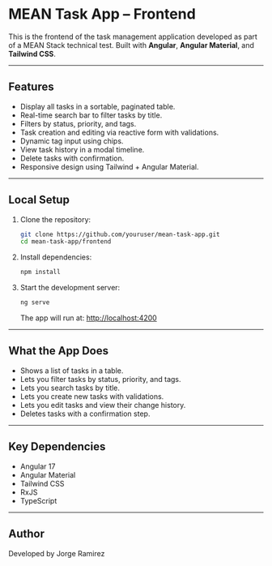 # MEAN Task App – Frontend

This is the frontend of the task management application developed as part of a MEAN Stack technical test. Built with **Angular**, **Angular Material**, and **Tailwind CSS**.

---

## Features

- Display all tasks in a sortable, paginated table.
- Real-time search bar to filter tasks by title.
- Filters by status, priority, and tags.
- Task creation and editing via reactive form with validations.
- Dynamic tag input using chips.
- View task history in a modal timeline.
- Delete tasks with confirmation.
- Responsive design using Tailwind + Angular Material.

---

## Local Setup

1. Clone the repository:

   ```bash
   git clone https://github.com/youruser/mean-task-app.git
   cd mean-task-app/frontend
   ```

2. Install dependencies:

   ```bash
   npm install
   ```

3. Start the development server:

   ```bash
   ng serve
   ```

   The app will run at: [http://localhost:4200](http://localhost:4200)

---

## What the App Does

- Shows a list of tasks in a table.
- Lets you filter tasks by status, priority, and tags.
- Lets you search tasks by title.
- Lets you create new tasks with validations.
- Lets you edit tasks and view their change history.
- Deletes tasks with a confirmation step.

---

## Key Dependencies

- Angular 17
- Angular Material
- Tailwind CSS
- RxJS
- TypeScript

---

## Author

Developed by Jorge Ramirez
